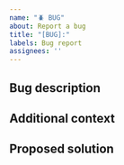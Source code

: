 ```yaml
---
name: "🪲 BUG"
about: Report a bug
title: "[BUG]:"
labels: Bug report
assignees: ''
---
```


## Bug description

<!--- A clear and concise description of the issue. -->

## Additional context

<!--- Any kind of information regarding the error or how to replicate it. -->

## Proposed solution

<!--- A proposed way to address the issue. -->
